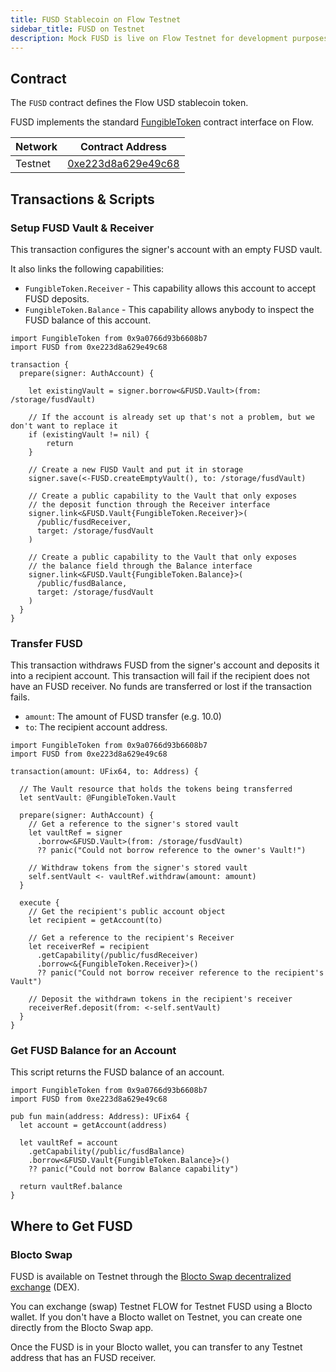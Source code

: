 ```yaml
---
title: FUSD Stablecoin on Flow Testnet
sidebar_title: FUSD on Testnet
description: Mock FUSD is live on Flow Testnet for development purposes
---
```


## Contract

The `FUSD` contract defines the Flow USD stablecoin token.

FUSD implements the standard [FungibleToken](https://docs.onflow.org/core-contracts/fungible-token/)
contract interface on Flow.

| Network  | Contract Address     |
| -------- | -------------------- |
| Testnet  | [0xe223d8a629e49c68](https://flow-view-source.com/testnet/account/0xe223d8a629e49c68/contract/FUSD) |

## Transactions & Scripts

### Setup FUSD Vault & Receiver

This transaction configures the signer's account
with an empty FUSD vault.

It also links the following capabilities:

- `FungibleToken.Receiver` - This capability allows this account to accept FUSD deposits.
- `FungibleToken.Balance` - This capability allows anybody to inspect the FUSD balance of this account.

```cadence
import FungibleToken from 0x9a0766d93b6608b7
import FUSD from 0xe223d8a629e49c68

transaction {
  prepare(signer: AuthAccount) {

    let existingVault = signer.borrow<&FUSD.Vault>(from: /storage/fusdVault)

    // If the account is already set up that's not a problem, but we don't want to replace it
    if (existingVault != nil) {
        return
    }
    
    // Create a new FUSD Vault and put it in storage
    signer.save(<-FUSD.createEmptyVault(), to: /storage/fusdVault)

    // Create a public capability to the Vault that only exposes
    // the deposit function through the Receiver interface
    signer.link<&FUSD.Vault{FungibleToken.Receiver}>(
      /public/fusdReceiver,
      target: /storage/fusdVault
    )

    // Create a public capability to the Vault that only exposes
    // the balance field through the Balance interface
    signer.link<&FUSD.Vault{FungibleToken.Balance}>(
      /public/fusdBalance,
      target: /storage/fusdVault
    )
  }
}
```

### Transfer FUSD

This transaction withdraws FUSD from the signer's
account and deposits it into a recipient account.
This transaction will fail if the recipient 
does not have an FUSD receiver. 
No funds are transferred or lost if the transaction fails.

- `amount`: The amount of FUSD transfer (e.g. 10.0)
- `to`: The recipient account address.

```cadence
import FungibleToken from 0x9a0766d93b6608b7
import FUSD from 0xe223d8a629e49c68

transaction(amount: UFix64, to: Address) {

  // The Vault resource that holds the tokens being transferred
  let sentVault: @FungibleToken.Vault

  prepare(signer: AuthAccount) {
    // Get a reference to the signer's stored vault
    let vaultRef = signer
      .borrow<&FUSD.Vault>(from: /storage/fusdVault)
      ?? panic("Could not borrow reference to the owner's Vault!")

    // Withdraw tokens from the signer's stored vault
    self.sentVault <- vaultRef.withdraw(amount: amount)
  }

  execute {
    // Get the recipient's public account object
    let recipient = getAccount(to)

    // Get a reference to the recipient's Receiver
    let receiverRef = recipient
      .getCapability(/public/fusdReceiver)
      .borrow<&{FungibleToken.Receiver}>()
      ?? panic("Could not borrow receiver reference to the recipient's Vault")

    // Deposit the withdrawn tokens in the recipient's receiver
    receiverRef.deposit(from: <-self.sentVault)
  }
}
```

### Get FUSD Balance for an Account

This script returns the FUSD balance of an account.

```cadence
import FungibleToken from 0x9a0766d93b6608b7
import FUSD from 0xe223d8a629e49c68

pub fun main(address: Address): UFix64 {
  let account = getAccount(address)

  let vaultRef = account
    .getCapability(/public/fusdBalance)
    .borrow<&FUSD.Vault{FungibleToken.Balance}>()
    ?? panic("Could not borrow Balance capability")

  return vaultRef.balance
}
```

## Where to Get FUSD

### Blocto Swap

FUSD is available on Testnet through the 
[Blocto Swap decentralized exchange](https://swap-testnet.blocto.app/) (DEX).

You can exchange (swap) Testnet FLOW for 
Testnet FUSD using a Blocto wallet.
If you don't have a Blocto wallet on Testnet,
you can create one directly from the Blocto Swap app.

Once the FUSD is in your Blocto wallet,
you can transfer to any Testnet address that has an FUSD receiver.
